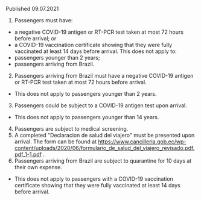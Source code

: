 Published 09.07.2021
1. Passengers must have:
- a negative COVID-19 antigen or RT-PCR test taken at most 72 hours before arrival; or
- a COVID-19 vaccination certificate showing that they were fully vaccinated at least 14 days before arrival.
This does not apply to:
- passengers younger than 2 years;
- passengers arriving from Brazil.
2. Passengers arriving from Brazil must have a negative COVID-19 antigen or RT-PCR test taken at most 72 hours before arrival. 
- This does not apply to passengers younger than 2 years.
3. Passengers could be subject to a COVID-19 antigen test upon arrival.
- This does not apply to passengers younger than 14 years.
4. Passengers are subject to medical screening.
5. A completed "Declaracion de salud del viajero" must be presented upon arrival. The form can be found at <a href="https://www.cancilleria.gob.ec/wp-content/uploads/2020/06/formulario_de_salud_del_viajero_revisado.pdf.pdf_1-1.pdf">https://www.cancilleria.gob.ec/wp-content/uploads/2020/06/formulario_de_salud_del_viajero_revisado.pdf.pdf_1-1.pdf</a> .
6. Passengers arriving from Brazil are subject to quarantine for 10 days at their own expense.
- This does not apply to passengers with a COVID-19 vaccination certificate showing that they were fully vaccinated at least 14 days before arrival.

